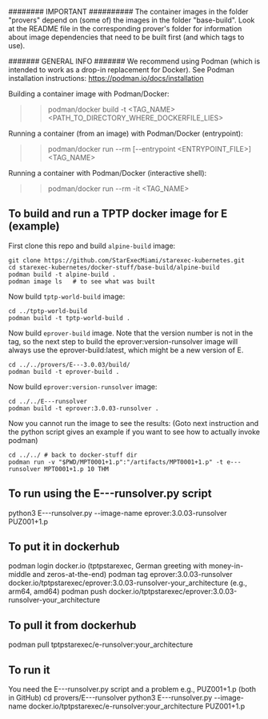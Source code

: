 ######## IMPORTANT ##########
The container images in the folder "provers" depend on (some of) the images in the folder "base-build".
Look at the README file in the corresponding prover's folder for information about image dependencies that need to be built first (and which tags to use).

####### GENERAL INFO #######
We recommend using Podman (which is intended to work as a drop-in replacement for Docker).
See Podman installation instructions: https://podman.io/docs/installation


Building a container image with Podman/Docker:
>> podman/docker build -t <TAG_NAME> <PATH_TO_DIRECTORY_WHERE_DOCKERFILE_LIES>

Running a container (from an image) with Podman/Docker (entrypoint):
>> podman/docker run --rm [--entrypoint <ENTRYPOINT_FILE>] <TAG_NAME> <ARGS>

Running a container with Podman/Docker (interactive shell):
>> podman/docker run --rm -it <TAG_NAME>



## To build and run a TPTP docker image for E (example)

First clone this repo and build `alpine-build` image:
```shell
git clone https://github.com/StarExecMiami/starexec-kubernetes.git
cd starexec-kubernetes/docker-stuff/base-build/alpine-build
podman build -t alpine-build .
podman image ls   # to see what was built
```

Now build `tptp-world-build` image:
```shell
cd ../tptp-world-build
podman build -t tptp-world-build .
```

Now build `eprover-build` image. Note that the version number is not in the tag, so the next
step to build the eprover:version-runsolver image will always use the eprover-build:latest, 
which might be a new version of E.
```shell
cd ../../provers/E---3.0.03/build/
podman build -t eprover-build .
```

Now build `eprover:version-runsolver` image:
```shell
cd ../../E---runsolver
podman build -t eprover:3.0.03-runsolver .
```

Now you cannot run the image to see the results:
(Goto next instruction and the python script gives an example if you want 
to see how to actually invoke podman)
```shell
cd ../../ # back to docker-stuff dir
podman run -v "$PWD/MPT0001+1.p":"/artifacts/MPT0001+1.p" -t e---runsolver MPT0001+1.p 10 THM
```

## To run using the E---runsolver.py script

python3 E---runsolver.py --image-name eprover:3.0.03-runsolver PUZ001+1.p 

## To put it in dockerhub

podman login docker.io (tptpstarexec, German greeting with money-in-middle and zeros-at-the-end)
podman tag eprover:3.0.03-runsolver docker.io/tptpstarexec/eprover:3.0.03-runsolver-your_architecture (e.g., arm64, amd64)
podman push docker.io/tptpstarexec/eprover:3.0.03-runsolver-your_architecture

## To pull it from dockerhub

podman pull tptpstarexec/e-runsolver:your_architecture

## To run it 

You need the E---runsolver.py script and a problem e.g., PUZ001+1.p (both in GitHub)
cd provers/E---runsolver
python3 E---runsolver.py --image-name docker.io/tptpstarexec/e-runsolver:your_architecture PUZ001+1.p


